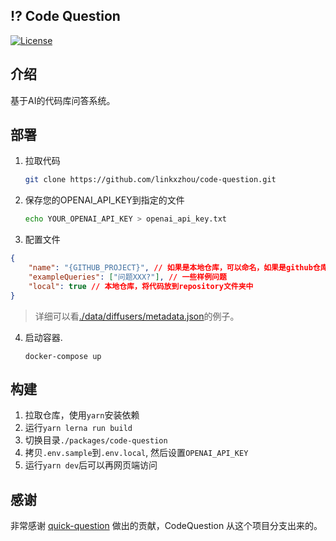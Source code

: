 ## ⁉️ Code Question
[![License](https://img.shields.io/badge/License-Apache_2.0-blue.svg)](https://opensource.org/licenses/Apache-2.0)

## 介绍

基于AI的代码库问答系统。

## 部署
1. 拉取代码
    ```bash
    git clone https://github.com/linkxzhou/code-question.git
    ```

2. 保存您的OPENAI_API_KEY到指定的文件
    ```bash
    echo YOUR_OPENAI_API_KEY > openai_api_key.txt
    ```

3. 配置文件
```json
{
    "name": "{GITHUB_PROJECT}", // 如果是本地仓库，可以命名，如果是github仓库，可以填写git地址
    "exampleQueries": ["问题XXX?"], // 一些样例问题
    "local": true // 本地仓库，将代码放到repository文件夹中
}
```

> 详细可以看[./data/diffusers/metadata.json](./data/diffusers/metadata.json)的例子。

4. 启动容器.
    ```
    docker-compose up
    ```

## 构建
1. 拉取仓库，使用`yarn`安装依赖
2. 运行`yarn lerna run build`
3. 切换目录`./packages/code-question`
4. 拷贝`.env.sample`到`.env.local`, 然后设置`OPENAI_API_KEY`
5. 运行`yarn dev`后可以再网页端访问

## 感谢

非常感谢 [quick-question](https://github.com/TabbyML/quick-question) 做出的贡献，CodeQuestion 从这个项目分支出来的。
